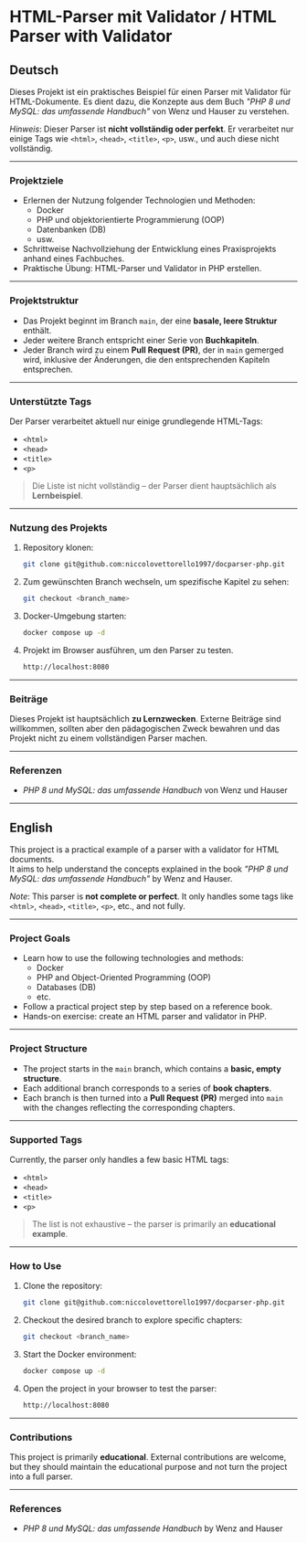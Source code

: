 # HTML-Parser mit Validator / HTML Parser with Validator

## Deutsch

Dieses Projekt ist ein praktisches Beispiel für einen Parser mit Validator für HTML-Dokumente.
Es dient dazu, die Konzepte aus dem Buch *"PHP 8 und MySQL: das umfassende Handbuch"* von Wenz und Hauser zu verstehen.

*Hinweis*: Dieser Parser ist **nicht vollständig oder perfekt**. Er verarbeitet nur einige Tags wie `<html>`, `<head>`, `<title>`, `<p>`, usw., und auch diese nicht vollständig.

---

### Projektziele

- Erlernen der Nutzung folgender Technologien und Methoden:
  - Docker
  - PHP und objektorientierte Programmierung (OOP)
  - Datenbanken (DB)
  - usw.
- Schrittweise Nachvollziehung der Entwicklung eines Praxisprojekts anhand eines Fachbuches.
- Praktische Übung: HTML-Parser und Validator in PHP erstellen.

---

### Projektstruktur

- Das Projekt beginnt im Branch `main`, der eine **basale, leere Struktur** enthält.
- Jeder weitere Branch entspricht einer Serie von **Buchkapiteln**.
- Jeder Branch wird zu einem **Pull Request (PR)**, der in `main` gemerged wird, inklusive der Änderungen, die den entsprechenden Kapiteln entsprechen.

---

### Unterstützte Tags

Der Parser verarbeitet aktuell nur einige grundlegende HTML-Tags:

- `<html>`
- `<head>`
- `<title>`
- `<p>`

> Die Liste ist nicht vollständig – der Parser dient hauptsächlich als **Lernbeispiel**.

---

### Nutzung des Projekts

1. Repository klonen:
   ```bash
   git clone git@github.com:niccolovettorello1997/docparser-php.git
   ```

2. Zum gewünschten Branch wechseln, um spezifische Kapitel zu sehen:
   ```bash
   git checkout <branch_name>
   ```

3. Docker-Umgebung starten:
   ```bash
   docker compose up -d
   ```

4. Projekt im Browser ausführen, um den Parser zu testen.
   ```bash
   http://localhost:8080
   ```

---

### Beiträge

Dieses Projekt ist hauptsächlich **zu Lernzwecken**. Externe Beiträge sind willkommen, sollten aber den pädagogischen Zweck bewahren und das Projekt nicht zu einem vollständigen Parser machen.

---

### Referenzen

- *PHP 8 und MySQL: das umfassende Handbuch* von Wenz und Hauser

---

## English

This project is a practical example of a parser with a validator for HTML documents.  
It aims to help understand the concepts explained in the book *"PHP 8 und MySQL: das umfassende Handbuch"* by Wenz and Hauser.

*Note*: This parser is **not complete or perfect**. It only handles some tags like `<html>`, `<head>`, `<title>`, `<p>`, etc., and not fully.

---

### Project Goals

- Learn how to use the following technologies and methods:
  - Docker
  - PHP and Object-Oriented Programming (OOP)
  - Databases (DB)
  - etc.
- Follow a practical project step by step based on a reference book.
- Hands-on exercise: create an HTML parser and validator in PHP.

---

### Project Structure

- The project starts in the `main` branch, which contains a **basic, empty structure**.
- Each additional branch corresponds to a series of **book chapters**.
- Each branch is then turned into a **Pull Request (PR)** merged into `main` with the changes reflecting the corresponding chapters.

---

### Supported Tags

Currently, the parser only handles a few basic HTML tags:

- `<html>`
- `<head>`
- `<title>`
- `<p>`

> The list is not exhaustive – the parser is primarily an **educational example**.

---

### How to Use

1. Clone the repository:
   ```bash
   git clone git@github.com:niccolovettorello1997/docparser-php.git
   ```

2. Checkout the desired branch to explore specific chapters:
   ```bash
   git checkout <branch_name>
   ```

3. Start the Docker environment:
   ```bash
   docker compose up -d
   ```

4. Open the project in your browser to test the parser:
   ```bash
   http://localhost:8080
   ```

---

### Contributions

This project is primarily **educational**. External contributions are welcome, but they should maintain the educational purpose and not turn the project into a full parser.

---

### References

- *PHP 8 und MySQL: das umfassende Handbuch* by Wenz and Hauser